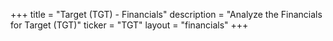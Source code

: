 +++
title = "Target (TGT) - Financials"
description = "Analyze the Financials for Target (TGT)"
ticker = "TGT"
layout = "financials"
+++

